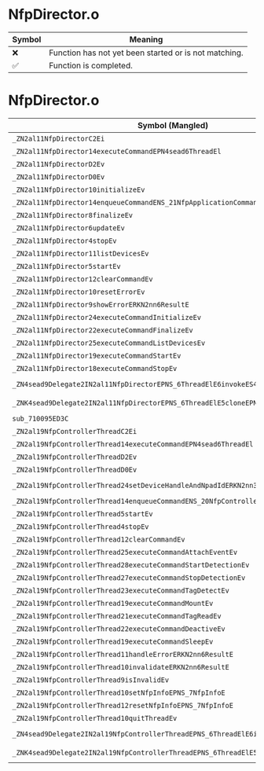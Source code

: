 # NfpDirector.o
| Symbol | Meaning 
| ------------- | ------------- 
| :x: | Function has not yet been started or is not matching. 
| :white_check_mark: | Function is completed. 


# NfpDirector.o
| Symbol (Mangled) | Symbol (Demangled) | Decompiled? |
| ------------- |  ------------- | ------------- |
| `_ZN2al11NfpDirectorC2Ei` | `al::NfpDirector::NfpDirector(int)` | :white_check_mark: |
| `_ZN2al11NfpDirector14executeCommandEPN4sead6ThreadEl` | `al::NfpDirector::executeCommand(sead::Thread *,long)` | :white_check_mark: |
| `_ZN2al11NfpDirectorD2Ev` | `al::NfpDirector::~NfpDirector()` | :white_check_mark: |
| `_ZN2al11NfpDirectorD0Ev` | `al::NfpDirector::~NfpDirector()` | :white_check_mark: |
| `_ZN2al11NfpDirector10initializeEv` | `al::NfpDirector::initialize(void)` | :white_check_mark: |
| `_ZN2al11NfpDirector14enqueueCommandENS_21NfpApplicationCommandE` | `al::NfpDirector::enqueueCommand(al::NfpApplicationCommand)` | :white_check_mark: |
| `_ZN2al11NfpDirector8finalizeEv` | `al::NfpDirector::finalize(void)` | :white_check_mark: |
| `_ZN2al11NfpDirector6updateEv` | `al::NfpDirector::update(void)` | :white_check_mark: |
| `_ZN2al11NfpDirector4stopEv` | `al::NfpDirector::stop(void)` | :white_check_mark: |
| `_ZN2al11NfpDirector11listDevicesEv` | `al::NfpDirector::listDevices(void)` | :white_check_mark: |
| `_ZN2al11NfpDirector5startEv` | `al::NfpDirector::start(void)` | :white_check_mark: |
| `_ZN2al11NfpDirector12clearCommandEv` | `al::NfpDirector::clearCommand(void)` | :white_check_mark: |
| `_ZN2al11NfpDirector10resetErrorEv` | `al::NfpDirector::resetError(void)` | :white_check_mark: |
| `_ZN2al11NfpDirector9showErrorERKN2nn6ResultE` | `al::NfpDirector::showError(nn::Result const&)` | :white_check_mark: |
| `_ZN2al11NfpDirector24executeCommandInitializeEv` | `al::NfpDirector::executeCommandInitialize(void)` | :white_check_mark: |
| `_ZN2al11NfpDirector22executeCommandFinalizeEv` | `al::NfpDirector::executeCommandFinalize(void)` | :white_check_mark: |
| `_ZN2al11NfpDirector25executeCommandListDevicesEv` | `al::NfpDirector::executeCommandListDevices(void)` | :white_check_mark: |
| `_ZN2al11NfpDirector19executeCommandStartEv` | `al::NfpDirector::executeCommandStart(void)` | :white_check_mark: |
| `_ZN2al11NfpDirector18executeCommandStopEv` | `al::NfpDirector::executeCommandStop(void)` | :white_check_mark: |
| `_ZN4sead9Delegate2IN2al11NfpDirectorEPNS_6ThreadElE6invokeES4_l` | `sead::Delegate2<al::NfpDirector,sead::Thread *,long>::invoke(sead::Thread *,long)` | :white_check_mark: |
| `_ZNK4sead9Delegate2IN2al11NfpDirectorEPNS_6ThreadElE5cloneEPNS_4HeapE` | `sead::Delegate2<al::NfpDirector,sead::Thread *,long>::clone(sead::Heap *)const` | :white_check_mark: |
| `sub_710095ED3C` | `` | :white_check_mark: |
| `_ZN2al19NfpControllerThreadC2Ei` | `al::NfpControllerThread::NfpControllerThread(int)` | :white_check_mark: |
| `_ZN2al19NfpControllerThread14executeCommandEPN4sead6ThreadEl` | `al::NfpControllerThread::executeCommand(sead::Thread *,long)` | :white_check_mark: |
| `_ZN2al19NfpControllerThreadD2Ev` | `al::NfpControllerThread::~NfpControllerThread()` | :white_check_mark: |
| `_ZN2al19NfpControllerThreadD0Ev` | `al::NfpControllerThread::~NfpControllerThread()` | :white_check_mark: |
| `_ZN2al19NfpControllerThread24setDeviceHandleAndNpadIdERKN2nn3nfp12DeviceHandleEj` | `al::NfpControllerThread::setDeviceHandleAndNpadId(nn::nfp::DeviceHandle const&,unsigned int)` | :white_check_mark: |
| `_ZN2al19NfpControllerThread14enqueueCommandENS_20NfpControllerCommandE` | `al::NfpControllerThread::enqueueCommand(al::NfpControllerCommand)` | :white_check_mark: |
| `_ZN2al19NfpControllerThread5startEv` | `al::NfpControllerThread::start(void)` | :white_check_mark: |
| `_ZN2al19NfpControllerThread4stopEv` | `al::NfpControllerThread::stop(void)` | :white_check_mark: |
| `_ZN2al19NfpControllerThread12clearCommandEv` | `al::NfpControllerThread::clearCommand(void)` | :white_check_mark: |
| `_ZN2al19NfpControllerThread25executeCommandAttachEventEv` | `al::NfpControllerThread::executeCommandAttachEvent(void)` | :white_check_mark: |
| `_ZN2al19NfpControllerThread28executeCommandStartDetectionEv` | `al::NfpControllerThread::executeCommandStartDetection(void)` | :white_check_mark: |
| `_ZN2al19NfpControllerThread27executeCommandStopDetectionEv` | `al::NfpControllerThread::executeCommandStopDetection(void)` | :white_check_mark: |
| `_ZN2al19NfpControllerThread23executeCommandTagDetectEv` | `al::NfpControllerThread::executeCommandTagDetect(void)` | :white_check_mark: |
| `_ZN2al19NfpControllerThread19executeCommandMountEv` | `al::NfpControllerThread::executeCommandMount(void)` | :white_check_mark: |
| `_ZN2al19NfpControllerThread21executeCommandTagReadEv` | `al::NfpControllerThread::executeCommandTagRead(void)` | :white_check_mark: |
| `_ZN2al19NfpControllerThread22executeCommandDeactiveEv` | `al::NfpControllerThread::executeCommandDeactive(void)` | :white_check_mark: |
| `_ZN2al19NfpControllerThread19executeCommandSleepEv` | `al::NfpControllerThread::executeCommandSleep(void)` | :white_check_mark: |
| `_ZN2al19NfpControllerThread11handleErrorERKN2nn6ResultE` | `al::NfpControllerThread::handleError(nn::Result const&)` | :white_check_mark: |
| `_ZN2al19NfpControllerThread10invalidateERKN2nn6ResultE` | `al::NfpControllerThread::invalidate(nn::Result const&)` | :white_check_mark: |
| `_ZN2al19NfpControllerThread9isInvalidEv` | `al::NfpControllerThread::isInvalid(void)` | :white_check_mark: |
| `_ZN2al19NfpControllerThread10setNfpInfoEPNS_7NfpInfoE` | `al::NfpControllerThread::setNfpInfo(al::NfpInfo *)` | :white_check_mark: |
| `_ZN2al19NfpControllerThread12resetNfpInfoEPNS_7NfpInfoE` | `al::NfpControllerThread::resetNfpInfo(al::NfpInfo *)` | :white_check_mark: |
| `_ZN2al19NfpControllerThread10quitThreadEv` | `al::NfpControllerThread::quitThread(void)` | :white_check_mark: |
| `_ZN4sead9Delegate2IN2al19NfpControllerThreadEPNS_6ThreadElE6invokeES4_l` | `sead::Delegate2<al::NfpControllerThread,sead::Thread *,long>::invoke(sead::Thread *,long)` | :white_check_mark: |
| `_ZNK4sead9Delegate2IN2al19NfpControllerThreadEPNS_6ThreadElE5cloneEPNS_4HeapE` | `sead::Delegate2<al::NfpControllerThread,sead::Thread *,long>::clone(sead::Heap *)const` | :white_check_mark: |
